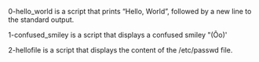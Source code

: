 0-hello_world is a script that prints “Hello, World”, followed by a new line to the standard output.

1-confused_smiley is a script that displays a confused smiley "(Ôo)'

2-hellofile is a script that displays the content of the /etc/passwd file.
